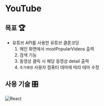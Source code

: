 # YouTube

## 목표 🏆

- 유튜브 API를 사용한 유튜브 클론코딩
  1. 메인 화면에서 mostPopularVideos 출력
  2. 검색 기능
  3. 동영상 클릭 시 해당 동영상 detail 출력
  4. `추가예정` 사용자 컴퓨터 테마에 따라 테마 수정

## 사용 기술 🎛️

![React](https://img.shields.io/badge/-React-61dafb?style=flat-square&logo=react&logoColor=ffffff)
 
